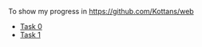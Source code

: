 To show my progress in https://github.com/Kottans/web

* [Task 0 ](https://github.com/m-vv/kottans_web_test/blob/master/task_0/README.md)
* [Task 1](https://github.com/m-vv/kottans_web_test/blob/master/task_0/README.md)
